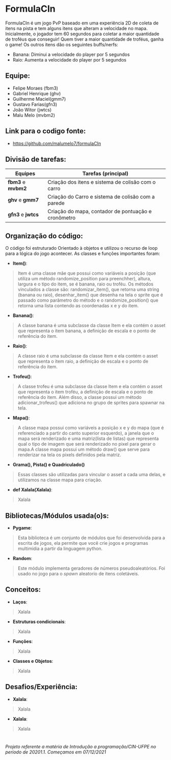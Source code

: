 # FormulaCIn
FormulaCIn é um jogo PvP baseado em uma experiência 2D de coleta de itens na pista e tem alguns itens que alteram a velocidade no mapa. Inicialmente, o jogador tem 60 segundos para coletar a maior quantidade de troféus que conseguir! Quem tiver a maior quantidade de troféus, ganha o game! Os outros itens dão os seguintes buffs/nerfs:
    
- Banana: Diminui a velocidade do player por 5 segundos
- Raio: Aumenta a velocidade do player por 5 segundos


## Equipe:

- Felipe Moraes (fbm3)
- Gabriel Henrique (ghv)
- Guilherme Maciel(gmm7)
- Gustavo Farias(gfn3)
- João Witor (jwtcs)
- Malu Melo (mvbm2)

## Link para o codigo fonte:
- https://github.com/malumelo7/formulaCIn

## Divisão de tarefas:

|      Equipes      |     Tarefas (principal)     |
| ------------------- | ------------------- |
|  **fbm3** e  **mvbm2**|  Criação dos itens e sistema de colisão com o carro |
|  **ghv** e **gmm7** |  Criação do Carro e sistema de colisão com a parede |
|  **gfn3** e **jwtcs** |  Criação do mapa, contador de pontuação e cronômetro |


## Organização do código:
O código foi estruturado Orientado à objetos e utilizou o recurso de loop para a lógica do jogo acontecer. As classes e funções importantes foram:

- **Item()**:
> Item é uma classe mãe que possui como variáveis a posição (que utiliza um método randomize_position para preenchher), altura, largura e o tipo do item, se é banana, raio ou troféu. Os métodos vinculados a classe são: randomizar_item(), que retorna uma string (banana ou raio), desenhar_item() que desenha na tela o sprite que é passado como parâmetro do método e o randomize_position() que retorna uma lista contendo as coordenadas x e y do item.
- **Banana()**:
> A classe banana é uma subclasse da classe Item e ela contém o asset que representa o item banana, a definição de escala e o ponto de referência do item.
- **Raio()**:
> A classe raio é uma subclasse da classe Item e ela contém o asset que representa o item raio, a definição de escala e o ponto de referência do item.
- **Trofeu()**:
> A classe trofeu é uma subclasse da classe Item e ela contém o asset que representa o item troféu, a definição de escala e o ponto de referência do item. Além disso, a classe possui um método adicionar_trofeus() que adiciona no grupo de sprites para spawnar na tela.
- **Mapa()**:
> A classe mapa possui como variáveis a posição x e y do mapa (que é referenciado a partir do canto superior esquerdo), a janela que o mapa será renderizado e uma matriz(lista de listas) que representa qual o tipo de imagem que será renderizado no pixel para gerar o mapa.A classe mapa possui um método draw() que serve para renderizar na tela os pixels definidos pela matriz.
- **Grama(), Pista() e Quadriculado()**
> Essas classes são utilizadas para vincular o asset a cada uma delas, e utilizamos na classe mapa para criação.
- **def Xalala(Xalala)**:
> Xalala

## Bibliotecas/Módulos usada(o)s:
- **Pygame**:
> Esta biblioteca é um conjunto de módulos que foi desenvolvida para a escrita de jogos, ela permite que você crie jogos e programas multimidia a partir da linguagem python.
- **Random**:
> Este módulo implementa geradores de números pseudoaleatórios. Foi usado no jogo para o _spawn_ aleatorio de itens coletáveis.

## Conceitos:
- **Laços**:
> Xalala
- **Estruturas condicionais**:
> Xalala
- **Funções**:
> Xalala
- **Classes e Objetos**:
> Xalala

## Desafios/Experiência:

- **Xalala**:
> Xalala
- **Xalala**:
> Xalala
#
###### *Projeto referente a matéria de Introdução a programação/CIN-UFPE no periodo de 20201.1. Começamos em 07/12/2021*